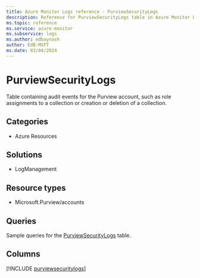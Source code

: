 ```yaml
---
title: Azure Monitor Logs reference - PurviewSecurityLogs
description: Reference for PurviewSecurityLogs table in Azure Monitor Logs.
ms.topic: reference
ms.service: azure-monitor
ms.subservice: logs
ms.author: edbaynash
author: EdB-MSFT
ms.date: 03/04/2024
---
```


# PurviewSecurityLogs

Table containing audit events for the Purview account, such as role assignments to a collection or creation or deletion of a collection.


## Categories

- Azure Resources

## Solutions

- LogManagement

## Resource types

- Microsoft.Purview/accounts

## Queries

 Sample queries for the [PurviewSecurityLogs](/azure/azure-monitor/reference/queries/purviewsecuritylogs) table.


## Columns
  
[!INCLUDE [purviewsecuritylogs](.././tables/includes/purviewsecuritylogs-include.md)]
